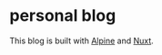 # personal blog
This blog is built with [Alpine](https://alpine.nuxt.space) and [Nuxt](https://nuxtjs.org/).